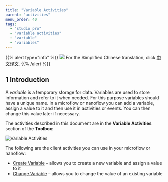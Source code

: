 ```yaml
---
title: "Variable Activities"
parent: "activities"
menu_order: 40
tags:
  - "studio pro"
  - "variable activities"
  - "variable"
  - "variables"
---
```


{{% alert type="info" %}}
<img src="attachments/chinese-translation/china.png" style="display: inline-block; margin: 0" /> For the Simplified Chinese translation, click [中文译文](https://cdn.mendix.tencent-cloud.com/documentation/refguide8/variable-actiities.pdf).
{{% /alert %}}

## 1 Introduction

A *variable* is a temporary storage for data. Variables are used to store information and refer to it when needed. For this purpose variables should have a unique name. In a microflow or nanoflow you can add a variable, assign a value to it and then use it in activities or events. You can then change this value later if necessary.

The activities described in this document are in the **Variable Activities** section of the **Toolbox**:

![Variable Activities](attachments/variable-activities/variable-activities.png)

The following are the client activities you can use in your microflow or nanoflow:

* [Create Variable](create-variable) – allows you to create a new variable and assign a value to it
* [Change Variable](change-variable) – allows you to change the value of an existing variable 
